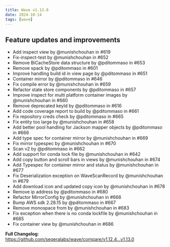 ```yaml
---
title: Wave v1.13.0
date: 2024-10-14
tags: [wave]
---
```


## Feature updates and improvements

* Add inspect view by @munishchouhan in #619
* Fix-inspect-test by @munishchouhan in #652
* Remove BiCacheStore data structure by @pditommaso in #653
* Remove spack by @pditommaso in #601
* Improve handling build id in view page by @pditommaso in #651
* Container mirror by @pditommaso in #646
* Fix compile error by @munishchouhan in #659
* Refactor state store components by @pditommaso in #657
* Improve inspect for multi platform container images by @munishchouhan in #660
* Remove deprecated keyId by @pditommaso in #616
* Add code coverage report to build by @pditommaso in #661
* Fix repository creds check by @pditommaso in #665
* Fix entity too large by @munishchouhan in #658
* Add better pool handling for Jackson mapper objects by @pditommaso in #666
* Add type spec for container mirror by @munishchouhan in #669
* Fix mirror typespec by @munishchouhan in #670
* Scan v2 by @pditommaso in #662
* Add support for conda lock file by @munishchouhan in #642
* Add copy button and scroll bars in views by @munishchouhan in #674
* Add Typespec for container mirror and status by @munishchouhan in #677
* Fix Deserialization exception on WaveScanRecord by @munishchouhan in #679
* Add download icon and updated copy icon by @munishchouhan in #678
* Remove ip address by @pditommaso in #680
* Refactor MirrorConfig by @munishchouhan in #668
* Bump AWS sdk 2.28.15 by @pditommaso in #667
* Remove monospace from by @munishchouhan in #683
* Fix exception when there is no conda lockfile by @munishchouhan in #685
* Fix container view by @munishchouhan in #686

**Full Changelog**: https://github.com/seqeralabs/wave/compare/v1.12.4...v1.13.0
